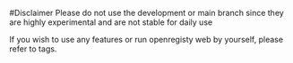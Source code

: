 #Disclaimer
Please do not use the development or main branch since they are highly experimental and are not stable for daily use

If you wish to use any features or run openregisty web by yourself, please refer to tags.
